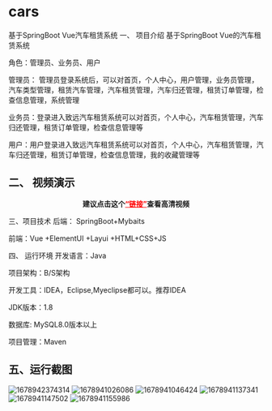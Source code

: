 # cars
基于SpringBoot Vue汽车租赁系统
一、 项目介绍
基于SpringBoot Vue的汽车租赁系统

角色：管理员、业务员、用户

管理员： 管理员登录系统后，可以对首页，个人中心，用户管理，业务员管理，汽车类型管理，租赁汽车管理，汽车租赁管理，汽车归还管理，租赁订单管理，检查信息管理，系统管理

业务员：登录进入致远汽车租赁系统可以对首页，个人中心，汽车租赁管理，汽车归还管理，租赁订单管理，检查信息管理等

用户：用户登录进入致远汽车租赁系统可以对首页，个人中心，汽车租赁管理，汽车归还管理，租赁订单管理，检查信息管理，我的收藏管理等
## 二、 视频演示

<p style="text-align: center;"><strong><span class="ne-text">建议点击这个</span><a style="color: #ff0000;" href="https://www.bilibili.com/video/BV1vx4y1P7nQ/?spm_id_from=333.999.0.0&vd_source=b5789de9f485ad6d0cfaeca1ad4b230c">“链接”</a>查看高清视频</strong></p>

三、项目技术
后端： SpringBoot+Mybaits

前端：Vue +ElementUI +Layui +HTML+CSS+JS

 

四、 运行环境
开发语言：Java

项目架构：B/S架构

开发工具：IDEA，Eclipse,Myeclipse都可以。推荐IDEA

JDK版本：1.8

数据库: MySQL8.0版本以上

项目管理：Maven

## 五、运行截图
![1678942374314](https://user-images.githubusercontent.com/124327024/235069166-5edcf2e5-08ac-4cf0-93d4-31c01a7125d3.jpg)
![1678941026086](https://user-images.githubusercontent.com/124327024/235069170-f90ef3b4-fea3-46a2-be5b-cbcbb8699637.jpg)
![1678941046424](https://user-images.githubusercontent.com/124327024/235069175-8bed04e3-331d-492f-a3bb-c289d112d883.jpg)
![1678941137341](https://user-images.githubusercontent.com/124327024/235069184-e071c1ca-4597-49f6-a765-b36c2c1823ef.jpg)
![1678941147502](https://user-images.githubusercontent.com/124327024/235069186-9f89c382-d6ba-43df-a187-638bf50e9f05.jpg)
![1678941155986](https://user-images.githubusercontent.com/124327024/235069191-e4a85e55-6330-4c37-a678-38af13352f2f.jpg)
